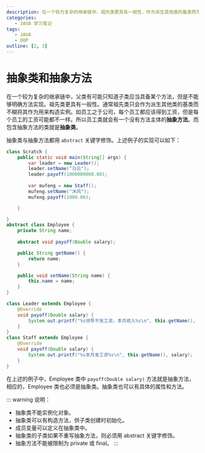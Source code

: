 ```yaml
---
description: 在一个较为复杂的继承链中，祖先类更具有一般性，作为派生其他类的基类而不糊将其作为用来构造实例。
categories: 
   - JAVA 学习笔记
tags: 
   - JAVA
   - OOP
outline: [2, 3]
---
```


# 抽象类和抽象方法

在一个较为复杂的继承链中，父类有可能只知道子类应当具备某个方法，但是不能够明确方法实现。祖先类更具有一般性。通常祖先类只会作为派生其他类的基类而不糊将其作为用来构造实例。如员工之于公司，每个员工都应该得到工资，但是每个员工的工资可能都不一样。所以员工类就会有一个没有方法主体的**抽象方法**。而包含抽象方法的类就是**抽象类**。

抽象类与抽象方法都用 `abstract` 关键字修饰。上述例子的实现可以如下：

```java
class Scratch {
    public static void main(String[] args) {
        var leader = new Leader();
        leader.setName("马云");
        leader.payoff(1000000000.00);
        
        var mufeng = new Staff();
        mufeng.setName("沐风");
        mufeng.payoff(1000.00);

    }

}
abstract class Employee {
    private String name;
    
    abstract void payoff(Double salary);

    public String getName() {
        return name;
    }

    public void setName(String name) {
        this.name = name;
    }
}

class Leader extends Employee {
    @Override
    void payoff(Double salary) {
        System.out.printf("%s领导不发工资，本月收入%s\n", this.getName(), salary);
    }
}
class Staff extends Employee {
    @Override
    void payoff(Double salary) {
        System.out.printf("%s本月发工资%s\n", this.getName(), salary);
    }
}
```

在上述的例子中，Employee 类中 `payoff(Double salary)` 方法就是抽象方法，相应的，Employee 类也必须是抽象类。抽象类也可以有具体的属性和方法。



::: warning 说明：
- 抽象类不能实例化对象。
- 抽象类可以有构造方法，供子类创建时初始化。
- 成员变量可以定义在抽象类中。
- 抽象类的子类如果不重写抽象方法，则必须用 abstract 关键字修饰。
- 抽象方法不能被限制为 private 或 final。
:::
